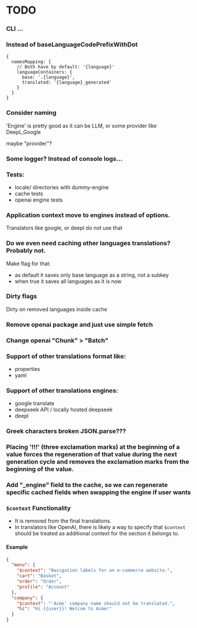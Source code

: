
# TODO


### CLI ...


### Instead of baseLanguageCodePrefixWithDot
```json5
{
  namesMapping: {
    // Both have by default: '{language}'
    languageContainers: {
      base: '.{language}',
      translated: '{language}_generated'
    }
  }
}
```

### Consider naming
'Engine' is pretty good as it can be LLM, or some provider like DeepL,Google

maybe "provider"?

### Some logger? Instead of console logs...


### Tests:
- locale/ directories with dummy-engine 
- cache tests
- openai engine tests


### Application context move to engines instead of options.
Translators like google, or deepl do not use that


### Do we even need caching other languages translations? Probably not.
Make flag for that:
- as default it saves only base language as a string, not a subkey
- when true it saves all languages as it is now

### Dirty flags

Dirty on removed languages inside cache

### Remove openai package and just use simple fetch

### Change openai "Chunk" > "Batch"

### Support of other translations format like:
- properties
- yaml

### Support of other translations engines:
- google translate
- deepseek API / locally hosted deepseek
- deepl


### Greek characters broken JSON.parse???


### Placing '!!!' (three exclamation marks) at the beginning of a value forces the regeneration of that value during the next generation cycle and removes the exclamation marks from the beginning of the value.


### Add "_engine" field to the cache, so we can regenerate specific cached fields when swapping the engine if user wants


### `$context` Functionality

- It is removed from the final translations.
- In translators like OpenAI, there is likely a way to specify that `$context` should be treated as additional context for the section it belongs to.

#### Example

```json
{
  "menu": {
    "$context": "Navigation labels for an e-commerce website.",
    "cart": "Basket",
    "order": "Order",
    "profile": "Account"
  },
  "company": {
    "$context": "'Acme' company name should not be translated.",
    "hi": "Hi {{user}}! Welcom to Acme!"
  }
}

